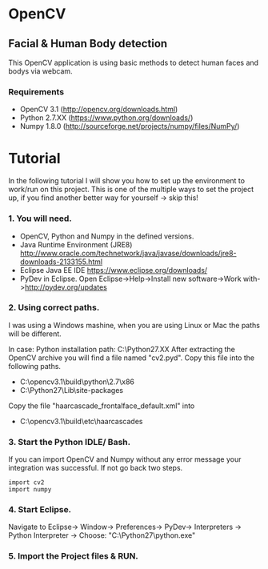 # OpenCV

## Facial & Human Body detection

This OpenCV application is using basic methods to detect human faces and bodys via webcam.

### Requirements
* OpenCV 3.1 (http://opencv.org/downloads.html)
* Python 2.7.XX (https://www.python.org/downloads/)
* Numpy 1.8.0 (http://sourceforge.net/projects/numpy/files/NumPy/)

# Tutorial 
In the following tutorial I will show you how to set up the environment to work/run on this project. This is one of the multiple ways to set the project up, if you find another better way for yourself -> skip this! 

### 1. You will need.
* OpenCV, Python and Numpy in the defined versions. 
* Java Runtime Environment (JRE8) http://www.oracle.com/technetwork/java/javase/downloads/jre8-downloads-2133155.html
* Eclipse Java EE IDE https://www.eclipse.org/downloads/
* PyDev in Eclipse. Open Eclipse->Help->Install new software->Work with->http://pydev.org/updates

### 2. Using correct paths.
I was using a Windows mashine, when you are using Linux or Mac the paths will be different. 
 
In case: 
Python installation path: C:\Python27.XX
After extracting the OpenCV archive you will find a file named "cv2.pyd". Copy this file into the following paths.
* C:\opencv3.1\build\python\2.7\x86
* C:\Python27\Lib\site-packages

Copy the file "haarcascade_frontalface_default.xml" into 
* C:\opencv3.1\build\etc\haarcascades 

### 3. Start the Python IDLE/ Bash.
If you can import OpenCV and Numpy without any error message your integration was successful. If not go back two steps. 
```
import cv2
import numpy
```
### 4. Start Eclipse.
Navigate to Eclipse-> Window-> Preferences-> PyDev-> Interpreters -> Python Interpreter -> Choose: "C:\Python27\python.exe" 

### 5. Import the Project files & RUN.


